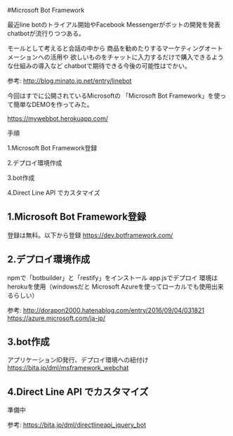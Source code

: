 #Microsoft Bot Framework

最近line botのトライアル開始やFacebook Messengerがボットの開発を発表
chatbotが流行りつつある。

モールとして考えると会話の中から
商品を勧めたりするマーケティングオートメーションへの活用や
欲しいものをチャットに入力するだけで購入できるような仕組みの導入など
chatbotで期待できる今後の可能性はでかい。

参考:
http://blog.minato.jp.net/entry/linebot

今回はすでに公開されているMicrosoftの
「Microsoft Bot Framework」を使って簡単なDEMOを作ってみた。

https://mywebbot.herokuapp.com/

手順

1.Microsoft Bot Framework登録

2.デプロイ環境作成

3.bot作成

4.Direct Line API でカスタマイズ

## 1.Microsoft Bot Framework登録
登録は無料。以下から登録
https://dev.botframework.com/

## 2.デプロイ環境作成
npmで「botbuilder」と「restify」をインストール
app.jsでデプロイ
環境はherokuを使用（windowsだと Microsoft Azureを使ってローカルでも使用出来るらしい）

参考:
http://dorapon2000.hatenablog.com/entry/2016/09/04/031821
https://azure.microsoft.com/ja-jp/

## 3.bot作成
アプリケーションID発行、デプロイ環境への紐付け
https://bita.jp/dml/msframework_webchat

## 4.Direct Line API でカスタマイズ
準備中

参考:
https://bita.jp/dml/directlineapi_jquery_bot
